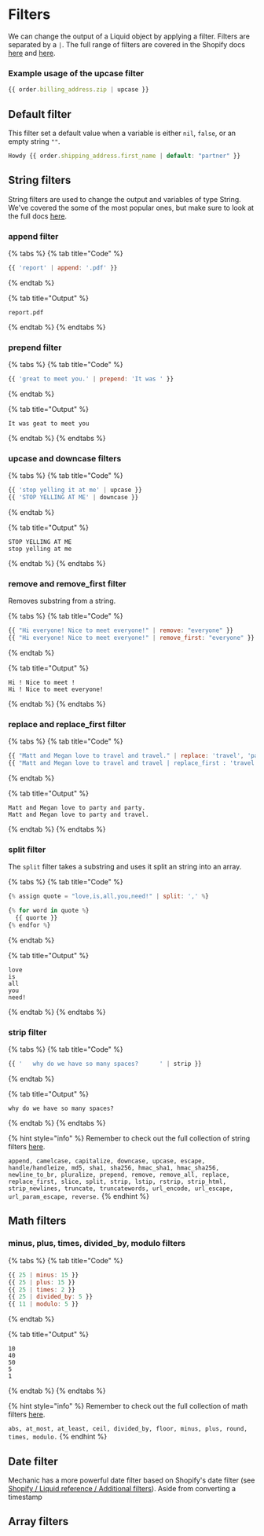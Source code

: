 # Filters

We can change the output of a Liquid object by applying a filter. Filters are separated by a `|`. The full range of filters are covered in the Shopify docs [here](https://shopify.github.io/liquid/basics/introduction/) and [here](https://shopify.dev/docs/themes/liquid/reference/filters).

### Example usage of the upcase filter

```javascript
{{ order.billing_address.zip | upcase }}
```

## Default filter

This filter set a default value when a variable is either `nil`, `false`, or an empty string `""`.

```javascript
Howdy {{ order.shipping_address.first_name | default: "partner" }}
```

## String filters

String filters are used to change the output and variables of type String. We've covered the some of the most popular ones, but make sure to look at the full docs [here](https://shopify.dev/docs/themes/liquid/reference/filters/string-filters).

### append filter

{% tabs %}
{% tab title="Code" %}
```javascript
{{ 'report' | append: '.pdf' }}
```
{% endtab %}

{% tab title="Output" %}
```
report.pdf
```
{% endtab %}
{% endtabs %}

### prepend filter



{% tabs %}
{% tab title="Code" %}
```javascript
{{ 'great to meet you.' | prepend: 'It was ' }}

```
{% endtab %}

{% tab title="Output" %}
```
It was geat to meet you
```
{% endtab %}
{% endtabs %}

### upcase and downcase filters

{% tabs %}
{% tab title="Code" %}
```javascript
{{ 'stop yelling it at me' | upcase }}
{{ 'STOP YELLING AT ME' | downcase }}

```
{% endtab %}

{% tab title="Output" %}
```
STOP YELLING AT ME
stop yelling at me
```
{% endtab %}
{% endtabs %}

### remove and remove\_first filter

Removes substring from a string.

{% tabs %}
{% tab title="Code" %}
```javascript
{{ "Hi everyone! Nice to meet everyone!" | remove: "everyone" }}
{{ "Hi everyone! Nice to meet everyone!" | remove_first: "everyone" }}
```
{% endtab %}

{% tab title="Output" %}
```
Hi ! Nice to meet !
Hi ! Nice to meet everyone!
```
{% endtab %}
{% endtabs %}

### replace and replace\_first filter

{% tabs %}
{% tab title="Code" %}
```javascript
{{ "Matt and Megan love to travel and travel." | replace: 'travel', 'party' }}
{{ "Matt and Megan love to travel and travel | replace_first : 'travel', 'party' }}

```
{% endtab %}

{% tab title="Output" %}
```
Matt and Megan love to party and party.
Matt and Megan love to party and travel.
```
{% endtab %}
{% endtabs %}

### split filter

The `split` filter takes a substring and uses it split an string into an array.

{% tabs %}
{% tab title="Code" %}
```javascript
{% assign quote = "love,is,all,you,need!" | split: ',' %}

{% for word in quote %}
  {{ quorte }}
{% endfor %}
```
{% endtab %}

{% tab title="Output" %}
```
love
is
all
you
need!
```
{% endtab %}
{% endtabs %}

### strip filter

{% tabs %}
{% tab title="Code" %}
```javascript
{{ '   why do we have so many spaces?      ' | strip }}

```
{% endtab %}

{% tab title="Output" %}
```
why do we have so many spaces? 
```
{% endtab %}
{% endtabs %}

{% hint style="info" %}
Remember to check out the full collection of string filters [here](https://shopify.dev/docs/themes/liquid/reference/filters/string-filters).

`append, camelcase, capitalize, downcase, upcase, escape, handle/handleize, md5, sha1, sha256, hmac_sha1, hmac_sha256, newline_to_br, pluralize, prepend, remove, remove_all, replace, replace_first, slice, split, strip, lstip, rstrip, strip_html, strip_newlines, truncate, truncatewords, url_encode, url_escape, url_param_escape, reverse.`
{% endhint %}

## Math filters

### minus, plus, times, divided\_by, modulo filters

{% tabs %}
{% tab title="Code" %}
```javascript
{{ 25 | minus: 15 }}
{{ 25 | plus: 15 }}
{{ 25 | times: 2 }}
{{ 25 | divided_by: 5 }}
{{ 11 | modulo: 5 }}

```
{% endtab %}

{% tab title="Output" %}
```
10
40
50
5
1

```
{% endtab %}
{% endtabs %}

{% hint style="info" %}
Remember to check out the full collection of math filters [here](https://shopify.dev/docs/themes/liquid/reference/filters/math-filters).

`abs, at_most, at_least, ceil, divided_by, floor, minus, plus, round, times, modulo.`
{% endhint %}

## Date filter

Mechanic has a more powerful date filter based on Shopify's date filter \(see  [Shopify / Liquid reference / Additional filters](https://shopify.dev/docs/liquid/reference/filters/additional-filters#date)\).  Aside from converting a timestamp 

  


## Array filters

